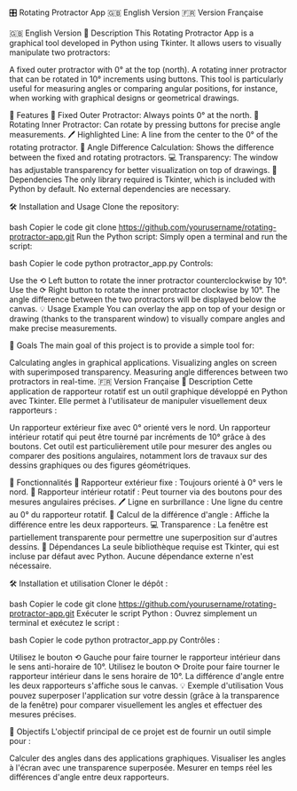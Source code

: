 🎛️ Rotating Protractor App
🇬🇧 English Version
🇫🇷 Version Française

🇬🇧 English Version
📖 Description
This Rotating Protractor App is a graphical tool developed in Python using Tkinter. It allows users to visually manipulate two protractors:

A fixed outer protractor with 0° at the top (north).
A rotating inner protractor that can be rotated in 10° increments using buttons.
This tool is particularly useful for measuring angles or comparing angular positions, for instance, when working with graphical designs or geometrical drawings.

🎯 Features
🧭 Fixed Outer Protractor: Always points 0° at the north.
🔄 Rotating Inner Protractor: Can rotate by pressing buttons for precise angle measurements.
🖊️ Highlighted Line: A line from the center to the 0° of the rotating protractor.
🧮 Angle Difference Calculation: Shows the difference between the fixed and rotating protractors.
💻 Transparency: The window has adjustable transparency for better visualization on top of drawings.
🔧 Dependencies
The only library required is Tkinter, which is included with Python by default. No external dependencies are necessary.

🛠️ Installation and Usage
Clone the repository:

bash
Copier le code
git clone https://github.com/yourusername/rotating-protractor-app.git
Run the Python script: Simply open a terminal and run the script:

bash
Copier le code
python protractor_app.py
Controls:

Use the ⟲ Left button to rotate the inner protractor counterclockwise by 10°.
Use the ⟳ Right button to rotate the inner protractor clockwise by 10°.
The angle difference between the two protractors will be displayed below the canvas.
💡 Usage Example
You can overlay the app on top of your design or drawing (thanks to the transparent window) to visually compare angles and make precise measurements.

🏁 Goals
The main goal of this project is to provide a simple tool for:

Calculating angles in graphical applications.
Visualizing angles on screen with superimposed transparency.
Measuring angle differences between two protractors in real-time.
🇫🇷 Version Française
📖 Description
Cette application de rapporteur rotatif est un outil graphique développé en Python avec Tkinter. Elle permet à l'utilisateur de manipuler visuellement deux rapporteurs :

Un rapporteur extérieur fixe avec 0° orienté vers le nord.
Un rapporteur intérieur rotatif qui peut être tourné par incréments de 10° grâce à des boutons.
Cet outil est particulièrement utile pour mesurer des angles ou comparer des positions angulaires, notamment lors de travaux sur des dessins graphiques ou des figures géométriques.

🎯 Fonctionnalités
🧭 Rapporteur extérieur fixe : Toujours orienté à 0° vers le nord.
🔄 Rapporteur intérieur rotatif : Peut tourner via des boutons pour des mesures angulaires précises.
🖊️ Ligne en surbrillance : Une ligne du centre au 0° du rapporteur rotatif.
🧮 Calcul de la différence d'angle : Affiche la différence entre les deux rapporteurs.
💻 Transparence : La fenêtre est partiellement transparente pour permettre une superposition sur d'autres dessins.
🔧 Dépendances
La seule bibliothèque requise est Tkinter, qui est incluse par défaut avec Python. Aucune dépendance externe n'est nécessaire.

🛠️ Installation et utilisation
Cloner le dépôt :

bash
Copier le code
git clone https://github.com/yourusername/rotating-protractor-app.git
Exécuter le script Python : Ouvrez simplement un terminal et exécutez le script :

bash
Copier le code
python protractor_app.py
Contrôles :

Utilisez le bouton ⟲ Gauche pour faire tourner le rapporteur intérieur dans le sens anti-horaire de 10°.
Utilisez le bouton ⟳ Droite pour faire tourner le rapporteur intérieur dans le sens horaire de 10°.
La différence d'angle entre les deux rapporteurs s'affiche sous le canvas.
💡 Exemple d'utilisation
Vous pouvez superposer l'application sur votre dessin (grâce à la transparence de la fenêtre) pour comparer visuellement les angles et effectuer des mesures précises.

🏁 Objectifs
L'objectif principal de ce projet est de fournir un outil simple pour :

Calculer des angles dans des applications graphiques.
Visualiser les angles à l'écran avec une transparence superposée.
Mesurer en temps réel les différences d'angle entre deux rapporteurs.